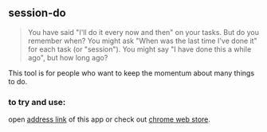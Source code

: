 ## session-do

> You have said "I'll do it every now and then" on your tasks. But do you remember when? You might ask "When was the last time I've done it" for each task (or "session"). You might say "I have done this a while ago", but how long ago?

This tool is for people who want to keep the momentum about many things to do.

### to try and use:
open [address link](https://sessions-to-do.herokuapp.com) of this app
or check out [chrome web store](https://chrome.google.com/webstore/detail/session-to-do-app/fcgbbnamlagcblejmnhgjphcmedcgeef).
